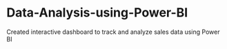# Data-Analysis-using-Power-BI
Created interactive dashboard to track and analyze sales data using Power BI
